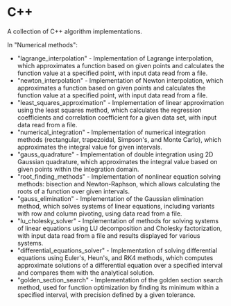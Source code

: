 # C++
A collection of C++ algorithm implementations.

In "Numerical methods":
- "lagrange_interpolation" - Implementation of Lagrange interpolation, which approximates a function based on given points and calculates the function value at a specified point, with input data read from a file.
- "newton_interpolation" - Implementation of Newton interpolation, which approximates a function based on given points and calculates the function value at a specified point, with input data read from a file.
- "least_squares_approximation" - Implementation of linear approximation using the least squares method, which calculates the regression coefficients and correlation coefficient for a given data set, with input data read from a file.
- "numerical_integration" - Implementation of numerical integration methods (rectangular, trapezoidal, Simpson's, and Monte Carlo), which approximates the integral value for given intervals.
- "gauss_quadrature" - Implementation of double integration using 2D Gaussian quadrature, which approximates the integral value based on given points within the integration domain.
- "root_finding_methods" - Implementation of nonlinear equation solving methods: bisection and Newton-Raphson, which allows calculating the roots of a function over given intervals.
- "gauss_elimination" - Implementation of the Gaussian elimination method, which solves systems of linear equations, including variants with row and column pivoting, using data read from a file.
- "lu_cholesky_solver" - Implementation of methods for solving systems of linear equations using LU decomposition and Cholesky factorization, with input data read from a file and results displayed for various systems.
- "differential_equations_solver" - Implementation of solving differential equations using Euler's, Heun's, and RK4 methods, which computes approximate solutions of a differential equation over a specified interval and compares them with the analytical solution.
- "golden_section_search" - Implementation of the golden section search method, used for function optimization by finding its minimum within a specified interval, with precision defined by a given tolerance.

